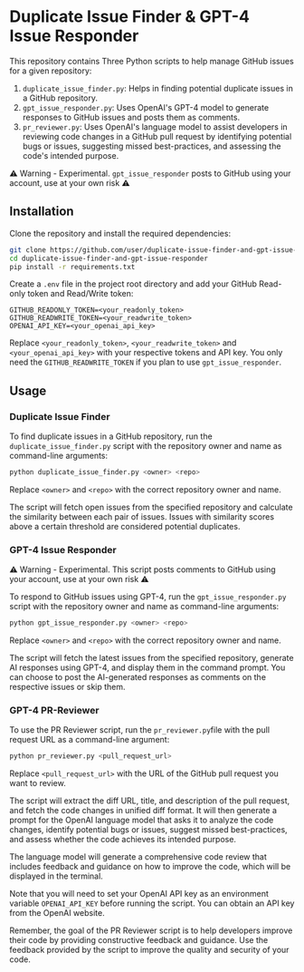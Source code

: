 # Duplicate Issue Finder & GPT-4 Issue Responder

This repository contains Three Python scripts to help manage GitHub issues for a given repository:

1. `duplicate_issue_finder.py`: Helps in finding potential duplicate issues in a GitHub repository.
2. `gpt_issue_responder.py`: Uses OpenAI's GPT-4 model to generate responses to GitHub issues and posts them as comments.
3. `pr_reviewer.py`: Uses OpenAI's language model to assist developers in reviewing code changes in a GitHub pull request by identifying potential bugs or issues, suggesting missed best-practices, and assessing the code's intended purpose.

⚠️ Warning - Experimental. `gpt_issue_responder` posts to GitHub using your account, use at your own risk ⚠️

## Installation

Clone the repository and install the required dependencies:

```bash
git clone https://github.com/user/duplicate-issue-finder-and-gpt-issue-responder.git
cd duplicate-issue-finder-and-gpt-issue-responder
pip install -r requirements.txt
```

Create a `.env` file in the project root directory and add your GitHub Read-only token and Read/Write token:

```dotenv
GITHUB_READONLY_TOKEN=<your_readonly_token>
GITHUB_READWRITE_TOKEN=<your_readwrite_token>
OPENAI_API_KEY=<your_openai_api_key>
```

Replace `<your_readonly_token>`, `<your_readwrite_token>` and `<your_openai_api_key>` with your respective tokens and API key.
You only need the `GITHUB_READWRITE_TOKEN` if you plan to use `gpt_issue_responder`.

## Usage

### Duplicate Issue Finder

To find duplicate issues in a GitHub repository, run the `duplicate_issue_finder.py` script with the repository owner and name as command-line arguments:

```bash
python duplicate_issue_finder.py <owner> <repo>
```

Replace `<owner>` and `<repo>` with the correct repository owner and name.

The script will fetch open issues from the specified repository and calculate the similarity between each pair of issues. Issues with similarity scores above a certain threshold are considered potential duplicates.

### GPT-4 Issue Responder
⚠️ Warning - Experimental. This script posts comments to GitHub using your account, use at your own risk ⚠️

To respond to GitHub issues using GPT-4, run the `gpt_issue_responder.py` script with the repository owner and name as command-line arguments:

```bash
python gpt_issue_responder.py <owner> <repo>
```

Replace `<owner>` and `<repo>` with the correct repository owner and name.

The script will fetch the latest issues from the specified repository, generate AI responses using GPT-4, and display them in the command prompt. You can choose to post the AI-generated responses as comments on the respective issues or skip them.
### GPT-4 PR-Reviewer
To use the PR Reviewer script, run the `pr_reviewer.py`file with the pull request URL as a command-line argument:
```bash
python pr_reviewer.py <pull_request_url>
```
Replace `<pull_request_url>` with the URL of the GitHub pull request you want to review.

The script will extract the diff URL, title, and description of the pull request, and fetch the code changes in unified diff format. It will then generate a prompt for the OpenAI language model that asks it to analyze the code changes, identify potential bugs or issues, suggest missed best-practices, and assess whether the code achieves its intended purpose.

The language model will generate a comprehensive code review that includes feedback and guidance on how to improve the code, which will be displayed in the terminal.

Note that you will need to set your OpenAI API key as an environment variable `OPENAI_API_KEY` before running the script. You can obtain an API key from the OpenAI website.

Remember, the goal of the PR Reviewer script is to help developers improve their code by providing constructive feedback and guidance. Use the feedback provided by the script to improve the quality and security of your code.

